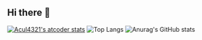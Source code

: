 ## Hi there 👋

[![Acul4321's atcoder stats](https://atcoder-readme-stats.vercel.app/stats/Acul4321?theme=darcula&show_icons=true&width=450)](https://atcoder.jp/users/Acul4321)
![Top Langs](https://github-readme-stats.vercel.app/api/top-langs/?username=Acul4321&layout=compact)
![Anurag's GitHub stats](https://github-readme-stats.vercel.app/api?username=Acul4321&show_icons=true)
